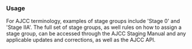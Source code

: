 ### Usage

For AJCC terminology, examples of stage groups include 'Stage 0' and 'Stage IIA'. The full set of stage groups, as well rules on how to assign a stage group, can be accessed through the AJCC Staging Manual and any applicable updates and corrections, as well as the AJCC API.
